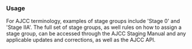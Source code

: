 ### Usage

For AJCC terminology, examples of stage groups include 'Stage 0' and 'Stage IIA'. The full set of stage groups, as well rules on how to assign a stage group, can be accessed through the AJCC Staging Manual and any applicable updates and corrections, as well as the AJCC API.
